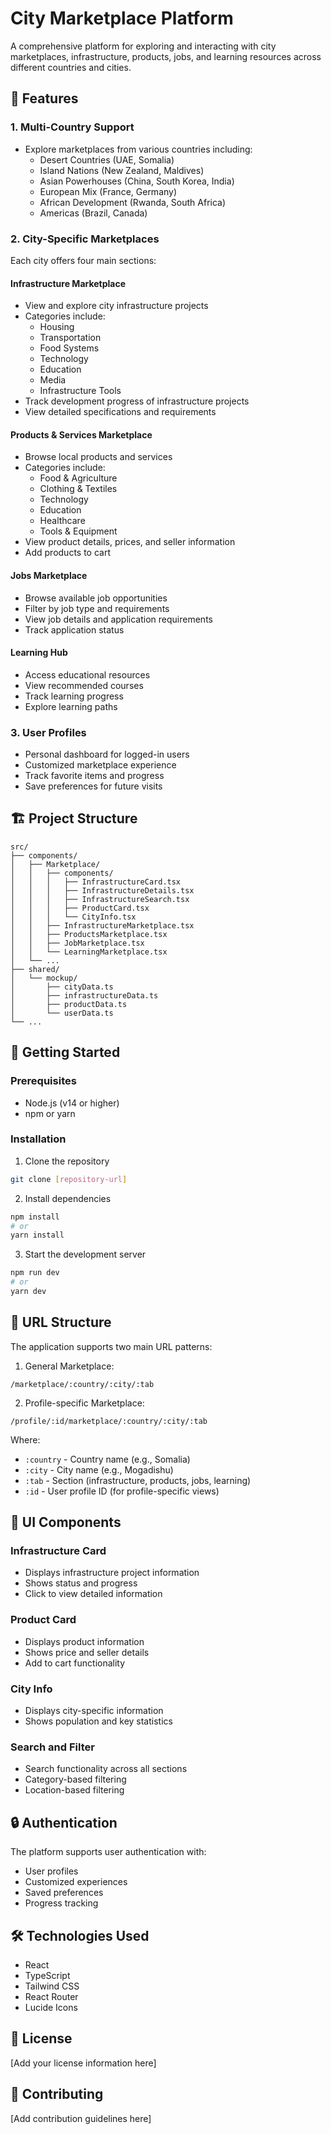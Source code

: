 # City Marketplace Platform

A comprehensive platform for exploring and interacting with city marketplaces, infrastructure, products, jobs, and learning resources across different countries and cities.

## 🌟 Features

### 1. Multi-Country Support
- Explore marketplaces from various countries including:
  - Desert Countries (UAE, Somalia)
  - Island Nations (New Zealand, Maldives)
  - Asian Powerhouses (China, South Korea, India)
  - European Mix (France, Germany)
  - African Development (Rwanda, South Africa)
  - Americas (Brazil, Canada)

### 2. City-Specific Marketplaces
Each city offers four main sections:

#### Infrastructure Marketplace
- View and explore city infrastructure projects
- Categories include:
  - Housing
  - Transportation
  - Food Systems
  - Technology
  - Education
  - Media
  - Infrastructure Tools
- Track development progress of infrastructure projects
- View detailed specifications and requirements

#### Products & Services Marketplace
- Browse local products and services
- Categories include:
  - Food & Agriculture
  - Clothing & Textiles
  - Technology
  - Education
  - Healthcare
  - Tools & Equipment
- View product details, prices, and seller information
- Add products to cart

#### Jobs Marketplace
- Browse available job opportunities
- Filter by job type and requirements
- View job details and application requirements
- Track application status

#### Learning Hub
- Access educational resources
- View recommended courses
- Track learning progress
- Explore learning paths

### 3. User Profiles
- Personal dashboard for logged-in users
- Customized marketplace experience
- Track favorite items and progress
- Save preferences for future visits

## 🏗️ Project Structure

```
src/
├── components/
│   ├── Marketplace/
│   │   ├── components/
│   │   │   ├── InfrastructureCard.tsx
│   │   │   ├── InfrastructureDetails.tsx
│   │   │   ├── InfrastructureSearch.tsx
│   │   │   ├── ProductCard.tsx
│   │   │   └── CityInfo.tsx
│   │   ├── InfrastructureMarketplace.tsx
│   │   ├── ProductsMarketplace.tsx
│   │   ├── JobMarketplace.tsx
│   │   └── LearningMarketplace.tsx
│   └── ...
├── shared/
│   └── mockup/
│       ├── cityData.ts
│       ├── infrastructureData.ts
│       ├── productData.ts
│       └── userData.ts
└── ...
```

## 🚀 Getting Started

### Prerequisites
- Node.js (v14 or higher)
- npm or yarn

### Installation
1. Clone the repository
```bash
git clone [repository-url]
```

2. Install dependencies
```bash
npm install
# or
yarn install
```

3. Start the development server
```bash
npm run dev
# or
yarn dev
```

## 🔄 URL Structure

The application supports two main URL patterns:

1. General Marketplace:
```
/marketplace/:country/:city/:tab
```

2. Profile-specific Marketplace:
```
/profile/:id/marketplace/:country/:city/:tab
```

Where:
- `:country` - Country name (e.g., Somalia)
- `:city` - City name (e.g., Mogadishu)
- `:tab` - Section (infrastructure, products, jobs, learning)
- `:id` - User profile ID (for profile-specific views)

## 🎨 UI Components

### Infrastructure Card
- Displays infrastructure project information
- Shows status and progress
- Click to view detailed information

### Product Card
- Displays product information
- Shows price and seller details
- Add to cart functionality

### City Info
- Displays city-specific information
- Shows population and key statistics

### Search and Filter
- Search functionality across all sections
- Category-based filtering
- Location-based filtering

## 🔒 Authentication

The platform supports user authentication with:
- User profiles
- Customized experiences
- Saved preferences
- Progress tracking

## 🛠️ Technologies Used

- React
- TypeScript
- Tailwind CSS
- React Router
- Lucide Icons

## 📝 License

[Add your license information here]

## 👥 Contributing

[Add contribution guidelines here]
